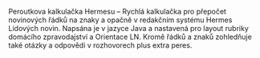 Peroutkova kalkulačka Hermesu – Rychlá kalkulačka pro přepočet novinových řádků na znaky a opačně v redakčním systému Hermes Lidových novin. Napsána je v jazyce Java a nastavená pro layout rubriky domácího zpravodajství a Orientace LN. Kromě řádků a znaků zohledňuje také otázky a odpovědi v rozhovorech plus extra peres.
